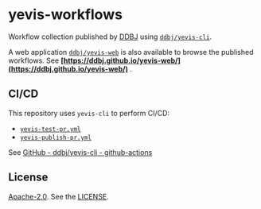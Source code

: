 # yevis-workflows

Workflow collection published by [DDBJ](https://www.ddbj.nig.ac.jp/) using [`ddbj/yevis-cli`](https://github.com/ddbj/yevis-cli).

A web application [`ddbj/yevis-web`](https://github.com/ddbj/yevis-web) is also available to browse the published workflows.
See **[https://ddbj.github.io/yevis-web/](https://ddbj.github.io/yevis-web/)** .

## CI/CD

This repository uses `yevis-cli` to perform CI/CD:

- [`yevis-test-pr.yml`](./.github/workflows/yevis-publish-pr.yml)
- [`yevis-publish-pr.yml`](./.github/workflows/yevis-publish-pr.yml)

See [GitHub - ddbj/yevis-cli - github-actions](https://github.com/ddbj/yevis-cli#github-actions)

## License

[Apache-2.0](https://www.apache.org/licenses/LICENSE-2.0).
See the [LICENSE](https://github.com/ddbj/yevis-workflows/blob/main/LICENSE).
